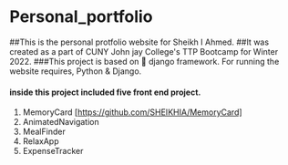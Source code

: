 # Personal_portfolio 

##This is the personal protfolio website for Sheikh I Ahmed.
##It was created as a part of CUNY John jay College's TTP Bootcamp for Winter 2022.
###This project is based on  :snake:  django framework. For running the website requires, Python & Django.

#### inside this project included five front end project.  
1. MemoryCard [https://github.com/SHEIKHIA/MemoryCard]
2. AnimatedNavigation
3. MealFinder
4. RelaxApp
5. ExpenseTracker


